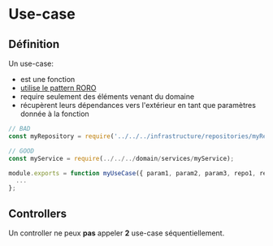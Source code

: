 # Use-case

## Définition

Un use-case:
 - est une fonction
 - [utilise le pattern RORO](https://medium.freecodecamp.org/elegant-patterns-in-modern-javascript-roro-be01e7669cbd)
 - require seulement des éléments venant du domaine
 - récupèrent leurs dépendances vers l'extérieur en tant que paramètres donnée à la fonction

```javascript
// BAD
const myRepository = require('../../../infrastructure/repositories/myRepository');

// GOOD
const myService = require(../../../domain/services/myService);

module.exports = function myUseCase({ param1, param2, param3, repo1, repo2 }) {
  ...
};
```

## Controllers

Un controller ne peux __pas__ appeler __2__ use-case séquentiellement.

